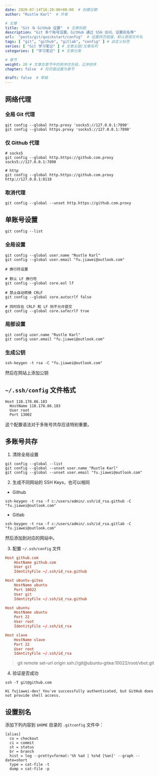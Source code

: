 ```yaml
---
date: 2020-07-14T16:20:00+08:00  # 创建日期
author: "Rustle Karl"  # 作者

# 文章
title: "Git 与 GitHub 设置"  # 文章标题
description: "Git 多个账号设置、GitHub 通过 SSH 访问、设置别名等"
url:  "posts/git/quickstart/config"  # 设置网页链接，默认使用文件名
tags: [ "git", "github", "gitlab", "config" ] # 自定义标签
series: [ "Git 学习笔记" ] # 文章主题/文章系列
categories: [ "学习笔记" ] # 文章分类

# 章节
weight: 20 # 文章在章节中的排序优先级，正序排序
chapter: false  # 将页面设置为章节

draft: false  # 草稿
---
```


## 网络代理

### 全局 Git 代理

```shell
git config --global http.proxy 'socks5://127.0.0.1:7890'
git config --global https.proxy 'socks5://127.0.0.1:7890'
```

### 仅 Github 代理

```shell
# socks5
git config --global http.https://github.com.proxy socks5://127.0.0.1:7890

# http
git config --global http.https://github.com.proxy http://127.0.0.1:8118
```

### 取消代理

```shell
git config --global --unset http.https://github.com.proxy
```

## 单账号设置

```shell
git config --list
```

### 全局设置

```shell
git config --global user.name "Rustle Karl"
git config --global user.email "fu.jiawei@outlook.com"

# 换行符设置

# 默认 LF 换行符
git config --global core.eol lf

# 禁止自动转换 CRLF
git config --global core.autocrlf false

# 同时存在 CRLF 和 LF 则不允许提交
git config --global core.safecrlf true
```

### 局部设置

```shell
git config user.name "Rustle Karl"
git config user.email "fu.jiawei@outlook.com"
```

### 生成公钥

```shell
ssh-keygen -t rsa -C "fu.jiawei@outlook.com"
```

然后在网站上添加公钥

## `~/.ssh/config` 文件格式

```
Host 118.178.86.183
  HostName 118.178.86.183
  User root
  Port 13002
```

这个配置语法对于多账号共存应该特别重要。

## 多账号共存

1. 清除全局设置

```shell
git config --global --list
git config --global --unset user.name "Rustle Karl"
git config --global --unset user.email "fu.jiawei@outlook.com"
```

2. 生成不同网站的 SSH Keys，也可以相同

- Github

```shell
ssh-keygen -t rsa -f c:/users/admin/.ssh/id_rsa.github -C "fu.jiawei@outlook.com"
```

- Gitlab

```shell
ssh-keygen -t rsa -f c:/users/admin/.ssh/id_rsa.gitlab -C "fu.jiawei@outlook.com"
```

然后添加到对应的网站中。

3. 配置 `~/.ssh/config` 文件

```conf
Host github.com
    HostName github.com
    User git
    IdentityFile ~/.ssh/id_rsa.github

Host ubuntu-gitea
    HostName ubuntu
    Port 10022
    User git
    IdentityFile ~/.ssh/id_rsa.github

Host ubuntu
    HostName ubuntu
    Port 22
    User root
    IdentityFile ~/.ssh/id_rsa

Host slave
    HostName slave
    Port 22
    User root
    IdentityFile ~/.ssh/id_rsa
```

> git remote set-url origin ssh://git@ubuntu-gitea:10022/root/vbot.git

4. 验证是否成功

```shell
ssh -T git@github.com
```

```
Hi fujiawei-dev! You've successfully authenticated, but GitHub does not provide shell access.
```

## 设置别名

添加下列内容到 `$HOME` 目录的 `.gitconfig` 文件中：

```shell
[alias]
  co = checkout
  ci = commit
  st = status
  br = branch
  hist = log --pretty=format:'%h %ad | %s%d [%an]' --graph --date=short
  type = cat-file -t
  dump = cat-file -p
```
